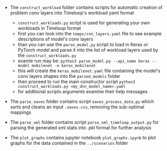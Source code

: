 * The `construct_workload` folder contains scripts for automatic creation of problem conv layers into Timeloop's workload yaml format
    - `construct_workloads.py` script is used for generating your own workloads in Timeloop format
    - first you can look into the `temps/cnn_layers.yaml` file to see example descriptions of model's conv layers
    - than you can use the `parse_model.py` script to load in Keras or PyTorch model and parse it into the list of workload layers used by the `construct_workloads.py`
    - examle run may be: `python3 parse_model.py --api_name keras --model mobilenet -o keras_mobilenet`
    - this will create the `keras_mobilenet.yaml` file containing the model's conv layers shapes into the `parsed_models` folder
    - then proceed to run the main constructor script `python3 construct_workloads.py <my_dnn_model_name>.yaml`
    - for additional scripts arguments examine their help messages

* The `parse_oaves` folder contains script `oaves_process_data.py` which sorts and cleans an input `.oaves.csv`, removing the sub-optimal mappings

* The `parse_xml` folder contains script `parse_xml_timeloop_output.py` for parsing the generated xml stats into .pkl format for further analysis

* The `plot_graphs` contains jupyter notebook `plot_graphs.ipynb` to plot graphs for the data contained in the `../scenarios` folder
